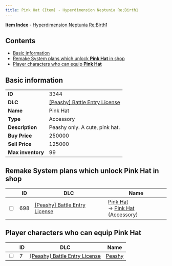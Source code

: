 ```yaml
---
title: Pink Hat (Item) - Hyperdimension Neptunia Re;Birth1
---
```


[**Item Index**](/neptunia/rb1/item/index.html) - [Hyperdimension Neptunia Re;Birth1](/neptunia/rb1)

## Contents

- [Basic information](#basic-information)
- [Remake System plans which unlock **Pink Hat** in shop](#remake-system-plans-which-unlock-pink-hat-in-shop)
- [Player characters who can equip **Pink Hat**](#player-characters-who-can-equip-pink-hat)
## Basic information

|   |   |
| -- | -- |
| **ID** | 3344 |
| **DLC** | [[Peashy] Battle Entry License](/neptunia/rb1/dlc/8-peashy.html) |
| **Name** | Pink Hat |
| **Type** | Accessory |
| **Description** | Peashy only. A cute, pink hat. |
| **Buy Price** | 250000 |
| **Sell Price** | 125000 |
| **Max inventory** | 99 |


## Remake System plans which unlock **Pink Hat** in shop

|    | ID | DLC | Name |
| -- | -- | --- | ---- |
| <input type="checkbox" id="rb1-remake-8-698" class="trackbox" /> | 698 | [[Peashy] Battle Entry License](/neptunia/rb1/dlc/8-peashy.html) | [Pink Hat](/neptunia/rb1/remake/8-698-pink-hat.html)<br /> → [Pink Hat](/neptunia/rb1/item/8-3344-pink-hat.html) (Accessory) |


## Player characters who can equip **Pink Hat**

|    | ID | DLC | Name |
| -- | -- | --- | ---- |
| <input type="checkbox" id="rb1-player-8-7" class="trackbox" /> | 7 | [[Peashy] Battle Entry License](/neptunia/rb1/dlc/8-peashy.html) | [Peashy](/neptunia/rb1/player/8-7-peashy.html) |

